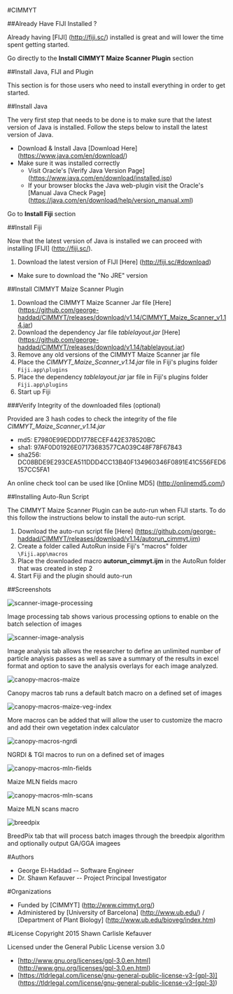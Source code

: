 #CIMMYT

##Already Have FIJI Installed ?

Already having [FIJI] (http://fiji.sc/) installed is great and will lower the time spent getting started.

Go directly to the __Install CIMMYT Maize Scanner Plugin__ section

##Install Java, FIJI and Plugin

This section is for those users who need to install everything in order to get started.

##Install Java

The very first step that needs to be done is to make sure that the latest version of Java is installed. Follow the steps below to install the latest version of Java.

* Download & Install Java [Download Here] (https://www.java.com/en/download/)
* Make sure it was installed correctly
  * Visit Oracle's [Verify Java Version Page] (https://www.java.com/en/download/installed.jsp)
  * If your browser blocks the Java web-plugin visit the Oracle's [Manual Java Check Page] (https://java.com/en/download/help/version_manual.xml)

Go to __Install Fiji__ section
  
##Install Fiji

Now that the latest version of Java is installed we can proceed with installing [FIJI] (http://fiji.sc/).

1. Download the latest version of FIJI [Here] (http://fiji.sc/#download)
  * Make sure to download the "No JRE" version

##Install CIMMYT Maize Scanner Plugin

1. Download the CIMMYT Maize Scanner Jar file [Here] (https://github.com/george-haddad/CIMMYT/releases/download/v1.14/CIMMYT_Maize_Scanner_v1.14.jar)
2. Download the dependency Jar file *tablelayout.jar* [Here] (https://github.com/george-haddad/CIMMYT/releases/download/v1.14/tablelayout.jar)
3. Remove any old versions of the CIMMYT Maize Scanner jar file
4. Place the *CIMMYT_Maize_Scanner_v1.14.jar* file in Fiji's plugins folder `Fiji.app\plugins`
5. Place the dependency *tablelayout.jar* jar file in Fiji's plugins folder `Fiji.app\plugins`
6. Start up Fiji

###Verify Integrity of the downloaded files (optional)

Provided are 3 hash codes to check the integrity of the file *CIMMYT_Maize_Scanner_v1.14.jar*

* md5: E7980E99EDDD1778ECEF442E378520BC
* sha1: 97AF0D01926E07173683577CA039C48F78F67843
* sha256: DC08BDE9E293CEA511DDD4CC13B40F134960346F0891E41C556FED6157CC5FA1

An online check tool can be used like [Online MD5] (http://onlinemd5.com/)

##Installing Auto-Run Script

The CIMMYT Maize Scanner Plugin can be auto-run when FIJI starts. To do this follow the instructions below to install the auto-run script.

1. Download the auto-run script file [Here] (https://github.com/george-haddad/CIMMYT/releases/download/v1.14/autorun_cimmyt.ijm)
2. Create a folder called AutoRun inside Fiji's "macros" folder `\Fiji.app\macros`
3. Place the downloaded macro __autorun_cimmyt.ijm__ in the AutoRun folder that was created in step 2
4. Start Fiji and the plugin should auto-run

##Screenshots

![scanner-image-processing](https://cloud.githubusercontent.com/assets/3069650/23836520/69e63972-0782-11e7-8514-6a9f114484e3.png)

Image processing tab shows various processing options to enable on the batch selection of images

![scanner-image-analysis](https://cloud.githubusercontent.com/assets/3069650/23836518/69cecac6-0782-11e7-9526-1127303f3ec8.png)

Image analysis tab allows the researcher to define an unlimited number of particle analysis passes as well as save a summary of the results in excel format and option to save the analysis overlays for each image analyzed.

![canopy-macros-maize](https://cloud.githubusercontent.com/assets/3069650/23836514/69bf622a-0782-11e7-8d43-2434f1ce6a58.png)

Canopy macros tab runs a default batch macro on a defined set of images

![canopy-macros-maize-veg-index](https://cloud.githubusercontent.com/assets/3069650/23836515/69cc5cc8-0782-11e7-86e2-f371b0d7bda9.png)

More macros can be added that will allow the user to customize the macro and add their own vegetation index calculator

![canopy-macros-ngrdi](https://cloud.githubusercontent.com/assets/3069650/23836519/69cecdc8-0782-11e7-8cc8-75469bc84fbf.png)

NGRDI & TGI macros to run on a defined set of images

![canopy-macros-mln-fields](https://cloud.githubusercontent.com/assets/3069650/23836517/69ce7ac6-0782-11e7-8eb2-3b8d261b39e8.png)

Maize MLN fields macro

![canopy-macros-mln-scans](https://cloud.githubusercontent.com/assets/3069650/23836516/69ce6b08-0782-11e7-8764-28907dea2c84.png)

Maize MLN scans macro

![breedpix](https://cloud.githubusercontent.com/assets/3069650/23836513/699e66ec-0782-11e7-9017-0f8c2250fc84.png)

BreedPix tab that will process batch images through the breedpix algorithm and optionally output GA/GGA imagees


#Authors
- George El-Haddad
-- Software Engineer
- Dr. Shawn Kefauver
-- Project Principal Investigator

#Organizations
- Funded by [CIMMYT] (http://www.cimmyt.org/)
- Administered by [University of Barcelona] (http://www.ub.edu/) / [Department of Plant Biology] (http://www.ub.edu/bioveg/index.htm)

#License
Copyright 2015 Shawn Carlisle Kefauver

Licensed under the General Public License version 3.0

- [http://www.gnu.org/licenses/gpl-3.0.en.html] (http://www.gnu.org/licenses/gpl-3.0.en.html)
- [https://tldrlegal.com/license/gnu-general-public-license-v3-(gpl-3)] (https://tldrlegal.com/license/gnu-general-public-license-v3-(gpl-3))
